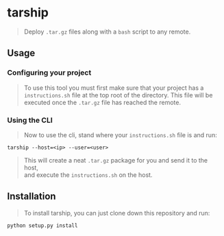 # tarship
> Deploy `.tar.gz` files along with a `bash` script to any remote.

## Usage
### Configuring your project
> To use this tool you must first make sure that your project has a  
> `instructions.sh` file at the top root of the directory. This file will
> be executed once the `.tar.gz` file has reached the remote.

### Using the CLI
> Now to use the cli, stand where your `instructions.sh` file is and run:

    tarship --host=<ip> --user=<user>

> This will create a neat `.tar.gz` package for you and send it to the host,  
> and execute the `instructions.sh` on the host.


## Installation
> To install tarship, you can just clone down this repository and run:

    python setup.py install
